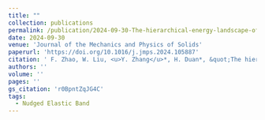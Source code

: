 ```yaml
---
title: ""
collection: publications
permalink: /publication/2024-09-30-The-hierarchical-energy-landscape-of-edge-dislocation-glide-in-refractory-high-entropy-alloys
date: 2024-09-30
venue: 'Journal of the Mechanics and Physics of Solids'
paperurl: 'https://doi.org/10.1016/j.jmps.2024.105887'
citation: ' F. Zhao, W. Liu, <u>Y. Zhang</u>*, H. Duan*, &quot;The hierarchical energy landscape of edge dislocation glide in refractory high-entropy alloys.&quot; <b>Journal of the Mechanics and Physics of Solids</b>, in press (2024).'
authors: ''
volume: ''
pages: ''
gs_citation: 'r0BpntZqJG4C'
tags:
  - Nudged Elastic Band
---
```

